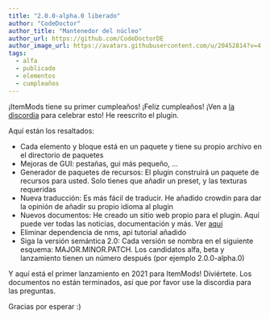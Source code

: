 ```yaml
---
title: "2.0.0-alpha.0 liberado"
author: "CodeDoctor"
author_title: "Mantenedor del núcleo"
author_url: https://github.com/CodeDoctorDE
author_image_url: https://avatars.githubusercontent.com/u/20452814?v=4
tags:
  - alfa
  - publicado
  - elementos
  - cumpleaños
---
```


¡ItemMods tiene su primer cumpleaños! ¡Feliz cumpleaños! ¡Ven a [la discordia](https://go.linwood.dev/itemmods-discord) para celebrar esto! He reescrito el plugin.

Aquí están los resaltados:

* Cada elemento y bloque está en un paquete y tiene su propio archivo en el directorio de paquetes
* Mejoras de GUI: pestañas, gui más pequeño, ...
* Generador de paquetes de recursos: El plugin construirá un paquete de recursos para usted. Solo tienes que añadir un preset, y las texturas requeridas
* Nueva traducción: Es más fácil de traducir. He añadido crowdin para dar la opinión de añadir su propio idioma al plugin
* Nuevos documentos: He creado un sitio web propio para el plugin. Aquí puede ver todas las noticias, documentación y más. Ver [aquí](https://itemmods.linwood.dev)
* Eliminar dependencia de nms, api tutorial añadido
* Siga la versión semántica 2.0: Cada versión se nombra en el siguiente esquema: MAJOR.MINOR.PATCH. Los candidatos alfa, beta y lanzamiento tienen un número después (por ejemplo 2.0.0-alpha.0)

Y aquí está el primer lanzamiento en 2021 para ItemMods! Diviértete. Los documentos no están terminados, así que por favor use la discordia para las preguntas.

Gracias por esperar :)